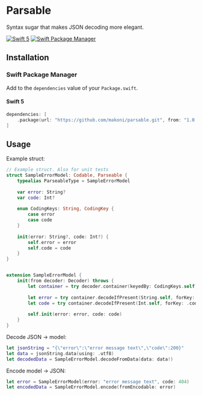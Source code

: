 # Parsable

Syntax sugar that makes JSON decoding more elegant.

[![Swift 5](https://img.shields.io/badge/swift-5.1-orange.svg?style=flat)](http://swift.org) [![Swift Package Manager](https://img.shields.io/badge/SPM-compatible-4BC51D.svg?style=flat)](https://swift.org/package-manager/)


## Installation

### Swift Package Manager

Add to the `dependencies` value of your `Package.swift`.

#### Swift 5

```swift
dependencies: [
	.package(url: "https://github.com/makoni/parsable.git", from: "1.0.0"),
]
```

## Usage


Example struct:

```swift
// Example struct. Also for unit tests
struct SampleErrorModel: Codable, Parseable {
	typealias ParseableType = SampleErrorModel
	
	var error: String?
	var code: Int?
	
	enum CodingKeys: String, CodingKey {
		case error
		case code
	}
	
	init(error: String?, code: Int?) {
		self.error = error
		self.code = code
	}
}


extension SampleErrorModel {
	init(from decoder: Decoder) throws {
		let container = try decoder.container(keyedBy: CodingKeys.self)
		
		let error = try container.decodeIfPresent(String.self, forKey: .error)
		let code = try container.decodeIfPresent(Int.self, forKey: .code)
		
		self.init(error: error, code: code)
	}
}
```

Decode JSON -> model:

```swift
let jsonString = "{\"error\":\"error message text\",\"code\":200}"
let data = jsonString.data(using: .utf8)
let decodedData = SampleErrorModel.decodeFromData(data: data!)
```

Encode model -> JSON:

```swift
let error = SampleErrorModel(error: "error message text", code: 404)
let encodedData = SampleErrorModel.encode(fromEncodable: error)
```
